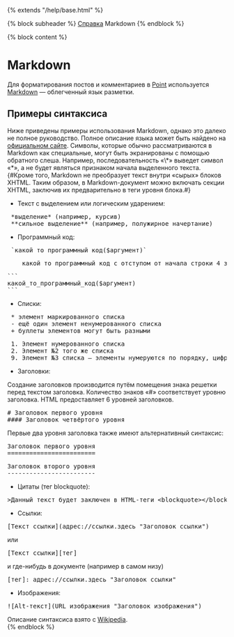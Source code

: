{% extends "/help/base.html" %}

{% block subheader %}
<a class="breadcrumb" href="/help/">Справка</a>
<span class="breadcrumb active">Markdown</span>
{% endblock %}

{% block content %}
<h1>Markdown</h1>

<p>Для форматирования постов и комментариев в <a href="{{env.request.protocol}}://{{settings.domain}}/">Point</a> используется 
<a href="http://daringfireball.net/projects/markdown/syntax">Markdown</a>&nbsp;&mdash; облегченный язык разметки.</p>

<h2>Примеры синтаксиса</h2>
<p>Ниже приведены примеры использования Markdown, однако это далеко не полное руководство.
Полное описание языка может быть найдено на <a href="http://daringfireball.net/projects/markdown/syntax">официальном сайте</a>.
Символы, которые обычно рассматриваются в Markdown как специальные, могут быть экранированы с помощью обратного слеша.
Например, последовательность «\*» выведет символ «*», а не будет являться признаком начала выделенного текста.
{#Кроме того, Markdown не преобразует текст внутри «сырых» блоков XHTML.
Таким образом, в Markdown-документ можно включать секции XHTML, заключив их предварительно в теги уровня блока.#}
</p>
<ul>
<li>Текст с выделением или логическим ударением:</li>
</ul>
<pre> *выделение* (например, курсив)
 **сильное выделение** (например, полужирное начертание)
</pre>
<ul>
<li>Программный код:</li>
</ul>
<pre> `какой_то_программный_код($аргумент)`
</pre>
<pre>    какой_то_программный_код_с_отступом_от_начала_строки_4_знака
</pre>
<pre>```
какой_то_программный_код($аргумент)
```
</pre>
<ul>
<li>Списки:</li>
</ul>
<pre> * элемент маркированного списка
 - ещё один элемент ненумерованного списка
 + буллеты элементов могут быть разными
</pre>
<pre> 1. Элемент нумерованного списка
 2. Элемент №2 того же списка
 9. Элемент №3 списка — элементы нумеруются по порядку, цифра в начале строки не имеет значения
</pre>
<ul>
<li>Заголовки:</li>
</ul>
<p>Создание заголовков производится путём помещения знака решетки перед текстом заголовка. Количество знаков «#» соответствует уровню заголовка. HTML предоставляет 6 уровней заголовков.</p>
<pre># Заголовок первого уровня
#### Заголовок четвёртого уровня
</pre>
<p>Первые два уровня заголовка также имеют альтернативный синтаксис:</p>
<pre>Заголовок первого уровня
========================
</pre>
<pre>Заголовок второго уровня
------------------------
</pre>
<ul>
<li>Цитаты (тег blockquote):</li>
</ul>
<pre>&gt;Данный текст будет заключен в HTML-теги &lt;blockquote&gt;&lt;/blockquote&gt;
</pre>
<ul>
<li>Ссылки:</li>
</ul>
<pre>[Текст ссылки](адрес://ссылки.здесь "Заголовок ссылки")
</pre>
<p>или</p>
<pre>[Текст ссылки][тег]
</pre>
<p>и где-нибудь в документе (например в самом низу)</p>
<pre>[тег]: адрес://ссылки.здесь "Заголовок ссылки"
</pre>
<ul>
<li>Изображения:</li>
</ul>
<pre>![Alt-текст](URL изображения "Заголовок изображения")
</pre>

<div class="footnote">
    Описание синтаксиса взято с <a href="http://ru.wikipedia.org/wiki/Markdown">Wikipedia</a>.
</div>
{% endblock %}
